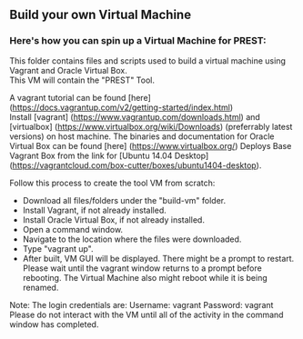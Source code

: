 ## Build your own Virtual Machine

### Here's how you can spin up a Virtual Machine for PREST:

This folder contains files and scripts used to build a virtual machine using Vagrant and Oracle Virtual Box.  
This VM will contain the "PREST" Tool.

A vagrant tutorial can be found [here] (https://docs.vagrantup.com/v2/getting-started/index.html)  
Install [vagrant] (https://www.vagrantup.com/downloads.html) and [virtualbox] (https://www.virtualbox.org/wiki/Downloads) (preferrably latest versions) on host machine.
The binaries and documentation for Oracle Virtual Box can be found [here] (https://www.virtualbox.org/) 
Deploys Base Vagrant Box from the link for [Ubuntu 14.04 Desktop] (https://vagrantcloud.com/box-cutter/boxes/ubuntu1404-desktop).

Follow this process to create the tool VM from scratch:  
* Download all files/folders under the "build-vm" folder.  
* Install Vagrant, if not already installed.  
* Install Oracle Virtual Box, if not already installed.  
* Open a command window.  
* Navigate to the location where the files were downloaded.  
* Type "vagrant up".  
* After built, VM GUI will be displayed.
There might be a prompt to restart. 
Please wait until the vagrant window returns to a prompt before rebooting.
The Virtual Machine also might reboot while it is being renamed.  

Note: The login credentials are:
Username: vagrant
Password: vagrant
Please do not interact with the VM until all of the activity in the command window has completed.  

